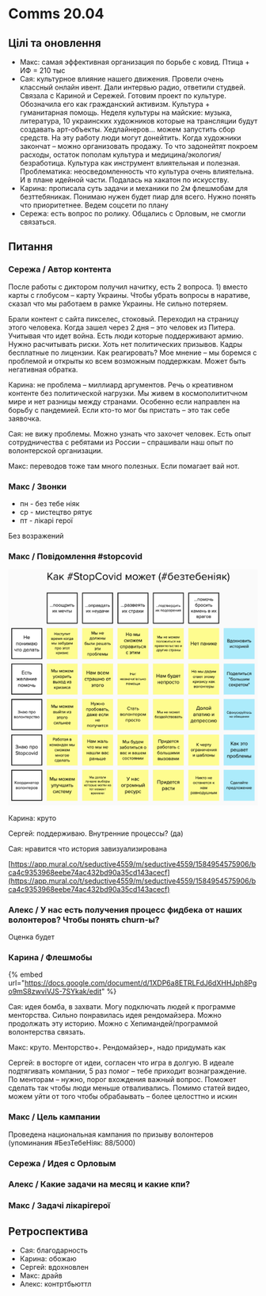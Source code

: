 # Comms 20.04

## Цілі та оновлення

* Макс: самая эффективная организация по борьбе с ковид. Птица + ИФ = 210 тыс
* Сая: культурное влияние нашего движения. Провели очень классный онлайн ивент. Дали интервью радио, ответили студвей. Связала с Кариной и Сережей. Готовим проект по культуре. Обозначила его как гражданский активизм. Культура + гуманитарная помощь. Неделя культуры на майские: музыка, литература, 10 украинских художников которые на трансляции будут создавать арт-объекты. Хедлайнеров... можем запустить сбор средств. На эту работу люди могут донейтить. Когда художники закончат – можно организовать продажу. То что задонейтят покроем расходы, остаток пополам культура и медицина/экология/безработица. Культура как инструмент влиятельная и полезная. Проблематика: неосведомленность что культура очень влиятельна. И в плане идейной части. Подалась на хакатон по искусству.
* Карина: прописала суть задачи и механики по 2м флешмобам для безттебяникак. Понимаю нужен будет пиар для всего. Нужно понять что приоритетнее. Ведем соцсети по плану
* Сережа: есть вопрос по ролику. Общались с Орловым, не смогли связаться. 

## Питання

### Сережа / Автор контента

После работы с диктором получил начитку, есть 2 вопроса. 1\) вместо карты с глобусом – карту Украины. Чтобы убрать вопросы в наративе, сказал что мы работаем в рамке Украины. Не сильно потеряем.

Брали контент с сайта пикселес, стоковый. Переходил на страницу этого человека. Когда зашел через 2 дня – это человек из Питера. Учитывая что идет война. Есть люди которые поддерживают армию. Нужно расчитывать риски. Хоть нет политических призывов. Кадры бесплатные по лицензии. Как реагировать? Мое мнение – мы боремся с проблемой и открыты ко всем возможным поддержкам. Может быть негативная обратка.

Карина: не проблема – миллиард аргументов. Речь о креативном контенте без политической нагрузки. Мы живем в космополититчном мире и нет разницы между странами. Особенно если направлен на борьбу с пандемией. Если кто-то мог бы пристать – это так себе заявочка.

Сая: не вижу проблемы. Можно узнать что захочет человек. Есть опыт сотрудничества с ребятами из России – спрашивали наш опыт по волонтерской организации.

Макс: переводов тоже там много полезных. Если помагает вай нот.

### Макс / Звонки

* пн - без тебе ніяк
* ср - мистецтво рятує
* пт - лікарі герої

Без возражений

### Макс / Повідомлення \#stopcovid 

![](../../../.gitbook/assets/image%20%2845%29.png)

Карина: круто

Сергей: поддерживаю. Внутренние процессы? \(да\)

Сая: нравится что история завизуализирована

[https://app.mural.co/t/seductive4559/m/seductive4559/1584954575906/bca4c9353968eebe74ac432bd90a35cd143acecf](https://app.mural.co/t/seductive4559/m/seductive4559/1584954575906/bca4c9353968eebe74ac432bd90a35cd143acecf)

### Алекс / У нас есть получения процесс фидбека от наших волонтеров? Чтобы понять churn-ы?

Оценка будет

### Карина / Флешмобы

{% embed url="https://docs.google.com/document/d/1XDP6a8ETRLFdJ6dXHHJph8Pgo9mS8zwviVJS-7SYkak/edit" %}

Сая: идея бомба, в захвати. Могу подключать людей к программе менторства. Сильно понравилась идея рендомайзера. Можно продолжать эту историю. Можно с Хепимандей/программой волонтерства связать.

Макс: круто. Менторство+. Рендомайзер+, надо придумать как

Сергей: в восторге от идеи, согласен что игра в долгую.  В идеале подтягивать компании, 5 раз помог – тебе приходит вознаграждение. По менторам – нужно, порог вхождения важный вопрос. Поможет сделать так чтобы люди меньше отваливались. Помимо статей видео, можем уйти от того чтобы обрабаывать – более целосттно и искин

### Макс / Цель кампании

Проведена национальная кампания по призыву волонтеров \(упоминания \#БезТебеНіяк: 88/5000\)

### Сережа / Идея с Орловым

### Алекс / Какие задачи на месяц и какие кпи?

### Макс / Задачі лікарігерої

## Ретроспектива

* Сая: благодарность
* Карина: обожаю
* Сергей: вдохновлен
* Макс: драйв
* Алекс: контртбьюттл

